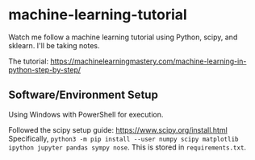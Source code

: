 # machine-learning-tutorial
Watch me follow a machine learning tutorial using Python, scipy, and sklearn. I'll be taking notes.

The tutorial: https://machinelearningmastery.com/machine-learning-in-python-step-by-step/

## Software/Environment Setup
Using Windows with PowerShell for execution. 

Followed the scipy setup guide: https://www.scipy.org/install.html
Specifically, `python3 -m pip install --user numpy scipy matplotlib ipython jupyter pandas sympy nose`. This is stored in `requirements.txt`.

